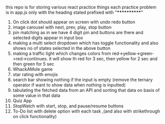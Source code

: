 this repo is for storing various react practice things
each practice problem is in app.js only with the heading stated prefixed with "**\*\*\*\*\*\*\*\*\*\***"

1. On click dot should appear on screen with undo redo button
2. image carousel with next, prev, play, stop button
3. pin matching as in we have 4 digit pin and buttons are there and selected digits appear in input box
4. making a multi select dropdown which has toggle functionality and also shows no of states selected in the above button
5. making a traffic light which changes colors from red->yellow->green->red->continues. it will show th red for 3 sec, then yellow for 2 sec and then green for 5 sec
6. WhackAMole game
7. star rating with emojis
8. search bar showing nothing if the input is empty (remove the ternary operator if want to show data when nothing is inputted)
9. tabulating the fetched data from an API and sorting that data on basis of some value in that data
10. Quiz App
11. StopWatch with start, stop, and pause/resume buttons
12. To-Do list with delete option with each task ,(and also with strikethrough on click functionality)
